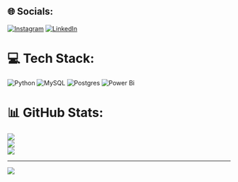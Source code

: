 
## 🌐 Socials:
[![Instagram](https://img.shields.io/badge/Instagram-%23E4405F.svg?logo=Instagram&logoColor=white)](https://instagram.com/devashish1496) [![LinkedIn](https://img.shields.io/badge/LinkedIn-%230077B5.svg?logo=linkedin&logoColor=white)](https://linkedin.com/in/https://www.linkedin.com/in/devashish-sahu-419864257/) 

# 💻 Tech Stack:
![Python](https://img.shields.io/badge/python-3670A0?style=for-the-badge&logo=python&logoColor=ffdd54) ![MySQL](https://img.shields.io/badge/mysql-4479A1.svg?style=for-the-badge&logo=mysql&logoColor=white) ![Postgres](https://img.shields.io/badge/postgres-%23316192.svg?style=for-the-badge&logo=postgresql&logoColor=white) ![Power Bi](https://img.shields.io/badge/power_bi-F2C811?style=for-the-badge&logo=powerbi&logoColor=black)
# 📊 GitHub Stats:
![](https://github-readme-stats.vercel.app/api?username=Devashish5167&theme=dark&hide_border=false&include_all_commits=false&count_private=false)<br/>
![](https://github-readme-streak-stats.herokuapp.com/?user=Devashish5167&theme=dark&hide_border=false)<br/>
![](https://github-readme-stats.vercel.app/api/top-langs/?username=Devashish5167&theme=dark&hide_border=false&include_all_commits=false&count_private=false&layout=compact)

---
[![](https://visitcount.itsvg.in/api?id=Devashish5167&icon=0&color=0)](https://visitcount.itsvg.in)

<!-- Proudly created with GPRM ( https://gprm.itsvg.in ) -->
